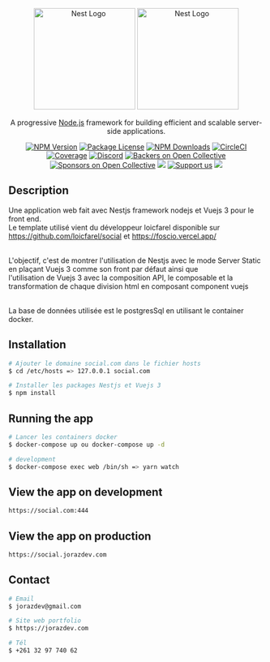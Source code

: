 <p align="center">
  <a href="http://nestjs.com/" target="blank"><img src="https://nestjs.com/img/logo-small.svg" width="200" alt="Nest Logo" /></a>
  <a href="https://vuejs.org/" target="blank"><img src="https://vuejs.org/images/logo.png" width="200" alt="Nest Logo" /></a>
  
</p>

[circleci-image]: https://img.shields.io/circleci/build/github/nestjs/nest/master?token=abc123def456
[circleci-url]: https://circleci.com/gh/nestjs/nest

  <p align="center">A progressive <a href="http://nodejs.org" target="_blank">Node.js</a> framework for building efficient and scalable server-side applications.</p>
    <p align="center">
<a href="https://www.npmjs.com/~nestjscore" target="_blank"><img src="https://img.shields.io/npm/v/@nestjs/core.svg" alt="NPM Version" /></a>
<a href="https://www.npmjs.com/~nestjscore" target="_blank"><img src="https://img.shields.io/npm/l/@nestjs/core.svg" alt="Package License" /></a>
<a href="https://www.npmjs.com/~nestjscore" target="_blank"><img src="https://img.shields.io/npm/dm/@nestjs/common.svg" alt="NPM Downloads" /></a>
<a href="https://circleci.com/gh/nestjs/nest" target="_blank"><img src="https://img.shields.io/circleci/build/github/nestjs/nest/master" alt="CircleCI" /></a>
<a href="https://coveralls.io/github/nestjs/nest?branch=master" target="_blank"><img src="https://coveralls.io/repos/github/nestjs/nest/badge.svg?branch=master#9" alt="Coverage" /></a>
<a href="https://discord.gg/G7Qnnhy" target="_blank"><img src="https://img.shields.io/badge/discord-online-brightgreen.svg" alt="Discord"/></a>
<a href="https://opencollective.com/nest#backer" target="_blank"><img src="https://opencollective.com/nest/backers/badge.svg" alt="Backers on Open Collective" /></a>
<a href="https://opencollective.com/nest#sponsor" target="_blank"><img src="https://opencollective.com/nest/sponsors/badge.svg" alt="Sponsors on Open Collective" /></a>
  <a href="https://paypal.me/kamilmysliwiec" target="_blank"><img src="https://img.shields.io/badge/Donate-PayPal-ff3f59.svg"/></a>
    <a href="https://opencollective.com/nest#sponsor"  target="_blank"><img src="https://img.shields.io/badge/Support%20us-Open%20Collective-41B883.svg" alt="Support us"></a>
  <a href="https://twitter.com/nestframework" target="_blank"><img src="https://img.shields.io/twitter/follow/nestframework.svg?style=social&label=Follow"></a>
</p>
  <!--[![Backers on Open Collective](https://opencollective.com/nest/backers/badge.svg)](https://opencollective.com/nest#backer)
  [![Sponsors on Open Collective](https://opencollective.com/nest/sponsors/badge.svg)](https://opencollective.com/nest#sponsor)-->

## Description

Une application web fait avec Nestjs framework nodejs et Vuejs 3 pour le front end. <br/>
Le template utilisé vient du développeur loicfarel disponible sur https://github.com/loicfarel/social et https://foscio.vercel.app/ <br/><br/>

L'objectif, c'est de montrer l'utilisation de Nestjs avec le mode Server Static en plaçant Vuejs 3 comme son front par défaut ainsi que<br/>
l'utilisation de Vuejs 3 avec la composition API, le composable et la transformation de chaque division html en composant component vuejs <br/><br/>

La base de données utilisée est le postgresSql en utilisant le container docker.


## Installation

```bash
# Ajouter le domaine social.com dans le fichier hosts
$ cd /etc/hosts => 127.0.0.1 social.com

# Installer les packages Nestjs et Vuejs 3
$ npm install
```

## Running the app

```bash
# Lancer les containers docker
$ docker-compose up ou docker-compose up -d

# development
$ docker-compose exec web /bin/sh => yarn watch


```

## View the app on development
```bash
https://social.com:444
```

## View the app on production
```bash
https://social.jorazdev.com
```

## Contact

```bash
# Email
$ jorazdev@gmail.com

# Site web portfolio
$ https://jorazdev.com

# Tél
$ +261 32 97 740 62
```

